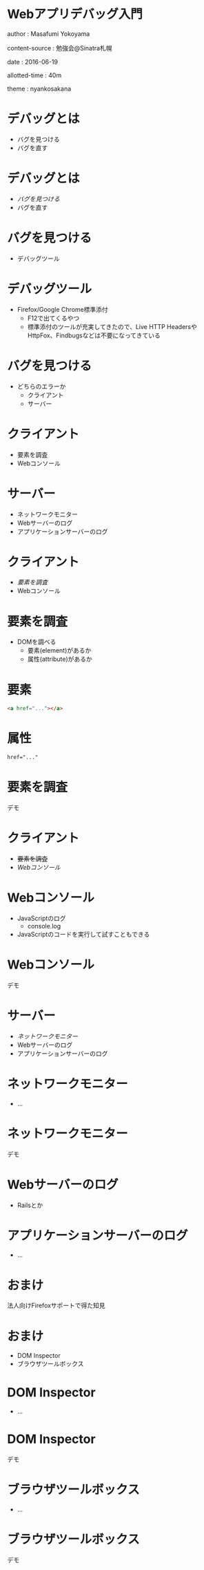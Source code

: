 # Webアプリデバッグ入門

author
:   Masafumi Yokoyama

content-source
:   勉強会@Sinatra札幌

date
:   2016-06-19

allotted-time
:   40m

theme
:   nyankosakana

# デバッグとは

* バグを見つける
* バグを直す

# デバッグとは

* *バグを見つける*
* バグを直す

# バグを見つける

* デバッグツール

# デバッグツール

* Firefox/Google Chrome標準添付
  * F12で出てくるやつ
  * 標準添付のツールが充実してきたので、Live HTTP HeadersやHttpFox、Findbugsなどは不要になってきている

# バグを見つける

* どちらのエラーか
  * クライアント
  * サーバー

# クライアント

* 要素を調査
* Webコンソール

# サーバー

* ネットワークモニター
* Webサーバーのログ
* アプリケーションサーバーのログ

# クライアント

* *要素を調査*
* Webコンソール

# 要素を調査

* DOMを調べる
  * 要素(element)があるか
  * 属性(attribute)があるか

# 要素

```html
<a href="..."></a>
```

# 属性

```html
href="..."
```

# 要素を調査

デモ

# クライアント

* ~~要素を調査~~
* *Webコンソール*

# Webコンソール

* JavaScriptのログ
  * console.log
* JavaScriptのコードを実行して試すこともできる

# Webコンソール

デモ

# サーバー

* *ネットワークモニター*
* Webサーバーのログ
* アプリケーションサーバーのログ

# ネットワークモニター

* ...

# ネットワークモニター

デモ

# Webサーバーのログ

* Railsとか

# アプリケーションサーバーのログ

* ...

# おまけ

法人向けFirefoxサポートで得た知見

# おまけ

* DOM Inspector
* ブラウザツールボックス

# DOM Inspector

* ...

# DOM Inspector

デモ

# ブラウザツールボックス

* ...

# ブラウザツールボックス

デモ

